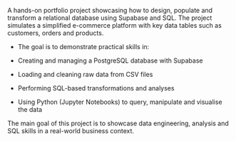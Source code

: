 A hands-on portfolio project showcasing how to design, populate and transform a relational database using Supabase and SQL. The project simulates a simplified e-commerce platform with key data tables such as customers, orders and products.

- The goal is to demonstrate practical skills in:

- Creating and managing a PostgreSQL database with Supabase

- Loading and cleaning raw data from CSV files

- Performing SQL-based transformations and analyses

- Using Python (Jupyter Notebooks) to query, manipulate and visualise the data

The main goal of this project is to showcase data engineering, analysis and SQL skills in a real-world business context.
